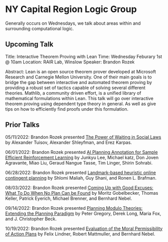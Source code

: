 # NY Capital Region Logic Group

Generally occurs on Wednesdays, we talk about areas within and surrounding computational logic.

## Upcoming Talk

Title: Interactive Theorem Proving with Lean
Time: Wednesday Feburary 1st @ 10am
Location: RAIR Lab, Winslow
Speaker: Brandon Rozek

Abstract: Lean is an open source theorem prover developed at Microsoft Research and Carnegie Mellon University. One of their main goals is to bridge the gap between interactive and automated theorem proving by providing a robust set of tactics capable of solving several different theories. Mathlib, a community driven effort, is a unified library of mathematical formulations within Lean. This talk will go over interactive theorem proving using dependent type theory in general. As well as give tips on how to efficiently find proofs under this formulation.


## Prior Talks

05/11/2022:
Brandon Rozek presented 
[The Power of Waiting in Social Laws](https://icaps21.icaps-conference.org/workshops/KEPS/Papers/KEPS_2021_paper_14.pdf) by Alexander Tuisov, Alexander Shleyfman, and Erez Karpas.

06/01/2022:
Brandon Rozek presented 
[AI Planning Annotation for Sample Efficient Reinforcement Learning](https://arxiv.org/pdf/2203.00669) by Junkyu Lee, Michael katz, Don Joven Agravante, Miao Liu, Geraud Nangue Tasse, Tim Linger, Shirin Sohrabi.

06/28/2022: 
Brandon Rozek presented
[Landmark-based heuristic online contingent planning](https://link.springer.com/article/10.1007/s10458-018-9389-9) by Shlomi Maliah, Guy Shani, and Ronen L. Brafman.

08/03/2022:
Brandon Rozek presented
[Coming Up with Good Excuses: What To Do When No Plan Can be Found](https://www.aaai.org/ocs/index.php/ICAPS/ICAPS10/paper/viewFile/1453/1532) by Moritz Gobelbecker, Thomas Keller, Patrick Eyerich, Michael Brenner, and Bernhard Nebel.

09/14/2022:
Brandon Rozek presented
[Planning Modulo Theories: Extending the Planning Paradigm](https://www.aaai.org/ocs/index.php/ICAPS/ICAPS12/paper/viewFile/4693/4715) by Peter Gregory, Derek Long, Maria Fox, and J. Christopher Beck.


10/19/2022:
Brandon Rozek presented
[Evaluation of the Moral Permissibility of Action Plans](https://gki.informatik.uni-freiburg.de/papers/lindner-etal-aij2020.pdf)
by Felix Lindner, Robert Mattmuller, and Bernhard Nebel.
